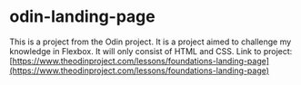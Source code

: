 # odin-landing-page
This is a project from the Odin project. It is a project aimed to challenge my knowledge in Flexbox. It will only consist of HTML and CSS. Link to project: [https://www.theodinproject.com/lessons/foundations-landing-page](https://www.theodinproject.com/lessons/foundations-landing-page)

